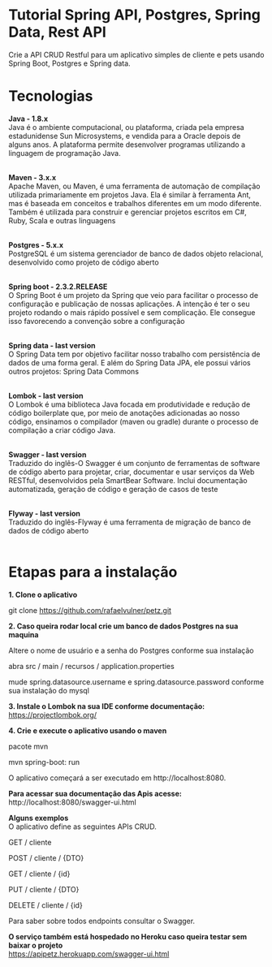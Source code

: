 # Tutorial Spring API, Postgres, Spring Data, Rest API
Crie a API CRUD Restful para um aplicativo simples de cliente e pets usando Spring Boot, Postgres e Spring data.

# Tecnologias
<b>Java - 1.8.x</b><br>
Java é o ambiente computacional, ou plataforma, criada pela empresa estadunidense Sun Microsystems, e vendida para a Oracle depois de alguns anos. A plataforma permite desenvolver programas utilizando a linguagem de programação Java.<br><br>

<b>Maven - 3.x.x</b><br>
Apache Maven, ou Maven, é uma ferramenta de automação de compilação utilizada primariamente em projetos Java. Ela é similar à ferramenta Ant, mas é baseada em conceitos e trabalhos diferentes em um modo diferente. Também é utilizada para construir e gerenciar projetos escritos em C#, Ruby, Scala e outras linguagens<br><br>

<b>Postgres - 5.x.x</b><br>
PostgreSQL é um sistema gerenciador de banco de dados objeto relacional, desenvolvido como projeto de código aberto<br><br>

<b>Spring boot - 2.3.2.RELEASE</b><br>
O Spring Boot é um projeto da Spring que veio para facilitar o processo de configuração e publicação de nossas aplicações. A intenção é ter o seu projeto rodando o mais rápido possível e sem complicação. Ele consegue isso favorecendo a convenção sobre a configuração<br><br>

<b>Spring data - last version</b><br>
O Spring Data tem por objetivo facilitar nosso trabalho com persistência de dados de uma forma geral. E além do Spring Data JPA, ele possui vários outros projetos: Spring Data Commons<br><br>

<b>Lombok - last version</b> <br>
O Lombok é uma biblioteca Java focada em produtividade e redução de código boilerplate que, por meio de anotações adicionadas ao nosso código, ensinamos o compilador (maven ou gradle) durante o processo de compilação a criar código Java.<br><br>

<b>Swagger - last version</b><br>
Traduzido do inglês-O Swagger é um conjunto de ferramentas de software de código aberto para projetar, criar, documentar e usar serviços da Web RESTful, desenvolvidos pela SmartBear Software. Inclui documentação automatizada, geração de código e geração de casos de teste<br><br>

<b>Flyway - last version</b><br>
Traduzido do inglês-Flyway é uma ferramenta de migração de banco de dados de código aberto<br><br>

# Etapas para a instalação
<b>1. Clone o aplicativo</b>

git clone https://github.com/rafaelvulner/petz.git

<b>2. Caso queira rodar local crie um banco de dados Postgres na sua maquina</b>

Altere o nome de usuário e a senha do Postgres conforme sua instalação

abra src / main / recursos / application.properties

mude spring.datasource.username e spring.datasource.password conforme sua instalação do mysql

<b>3. Instale o Lombok na sua IDE conforme documentação: </b><br>
https://projectlombok.org/

<b>4. Crie e execute o aplicativo usando o maven</b><br>

pacote mvn

mvn spring-boot: run

O aplicativo começará a ser executado em http://localhost:8080.

<b>Para acessar sua documentação das Apis acesse:</b><br>
http://localhost:8080/swagger-ui.html

<b>Alguns exemplos</b><br>
O aplicativo define as seguintes APIs CRUD.

GET / cliente

POST / cliente / {DTO}

GET / cliente / {id}

PUT / cliente / {DTO}

DELETE / cliente / {id}<br>

Para saber sobre todos endpoints consultar o Swagger.

<b>O serviço também está hospedado no Heroku caso queira testar sem baixar o projeto</b><br>
https://apipetz.herokuapp.com/swagger-ui.html

